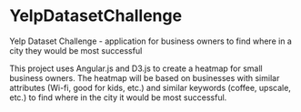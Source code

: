 # YelpDatasetChallenge
Yelp Dataset Challenge - application for business owners to find where in a city they would be most successful

This project uses Angular.js and D3.js to create a heatmap for small business owners.  The heatmap will be based on businesses with similar attributes (Wi-fi, good for kids, etc.) and similar keywords (coffee, upscale, etc.) to find where in the city it would be most successful.
